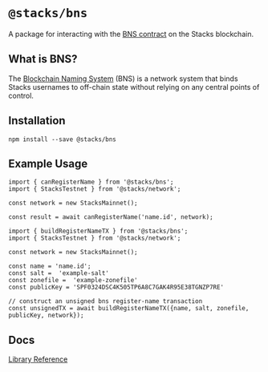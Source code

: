 # `@stacks/bns`

A package for interacting with the [BNS contract](https://explorer.stacks.co/txid/SP000000000000000000002Q6VF78.bns?chain=mainnet)
on the Stacks blockchain.

## What is BNS?
The [Blockchain Naming System](https://docs.blockstack.org/build-apps/references/bns)
(BNS) is a network system that binds Stacks usernames to off-chain
state without relying on any central points of control.

## Installation
```
npm install --save @stacks/bns
```

## Example Usage

```
import { canRegisterName } from '@stacks/bns';
import { StacksTestnet } from '@stacks/network';

const network = new StacksMainnet();

const result = await canRegisterName('name.id', network);
```

```
import { buildRegisterNameTX } from '@stacks/bns';
import { StacksTestnet } from '@stacks/network';

const network = new StacksMainnet();

const name = 'name.id';
const salt =  'example-salt'
const zonefile =  'example-zonefile'
const publicKey = 'SPF0324DSC4K505TP6A8C7GAK4R95E38TGNZP7RE'

// construct an unsigned bns register-name transaction
const unsignedTX = await buildRegisterNameTX({name, salt, zonefile, publicKey, network});
```

## Docs
[Library Reference](https://github.com/blockstack/stacks.js/blob/feat/bns-package/packages/bns/docs/modules.md)
